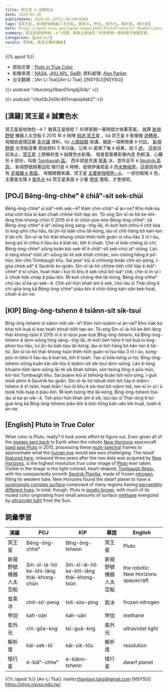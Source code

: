 ```yaml
---
title: 冥王星 ê 誠實色水
date: 2024-01-28
publishdate: 2024-01-28T11:45:00+0800
tags: [冥王星, 新視野號機器人太空船, 窒素冰, 甲烷, 紫外光, 解析度, 矮行星]
hero: https://apod.nasa.gov/apod/image/2401/PlutoTrueColor_NewHorizons_960.jpg
summary: 冥王星是啥物色--ê？毋閣，敢真正是按呢？科學家開一寡時間才揣著答案。
categories: [podcast]
vocals: [阿綠, 客語主播許儷齡]
---
```


{{% apod %}}

- 原始文章：[Pluto in True Color](https://apod.nasa.gov/apod/ap240128.html)
- 影像來源：[NASA](https://www.nasa.gov/), [JHU APL](https://www.jhuapl.edu/), [SwRI](https://www.swri.org/); 資料處理: [Alex Parker](http://www.alexharrisonparker.com/)
- 台文翻譯：[An-Li Tsai][An-Li Tsai] ([NSYSU][NSYSU])

{{< podcast "cltuczmjy0bqv01vrgdjj3i4p" >}}

{{< podcast "cltud3c2e0br401vrapsq4eb2" >}}

## [漢羅] 冥王星 ê 誠實色水
冥王星是啥物色--ê？
敢真正是按呢？
科學家開一寡時間才揣著答案。
就算 [新視野號][New Horizons 1] 機器人太空船 tī 2015 年 ê 時陣 [飛過 冥王星][sped past Pluto] ，kā 冥王星 ê 影像攏 [送轉來][images sent back]，毋閣欲處理這寡 [多光譜][multi-spectral] 資料，tùi [人類目睭][human eye] 來講，猶是一項無簡單 ê 代誌。
[新視野號][New Horizons 2] 太空船提著 原始資料 3 年以後，公佈 in 處理了後 ê 結果，就 tī [遮][featured here]。
這是目前為止，[冥王星][Pluto] 上懸解析度 ê 誠實色水影像。
咱會當看著影像內底 色較淺、心臟形 ê 部份，叫做 [Tombaugh 區][Tombaugh Regio]。
西半球是充滿 [窒素][nitrogen] 冰、意外足平 ê [Sputnik 高原][Sputnik Planitia]。
新視野號揣著這粒 矮行星 ê 時陣，發現伊幾若區 ê [色水無啥齊][perceptibly different hues]，這是因為伊有 [足複雜 ê 表面][surprisingly complex surface]。
毋閣總體來講，冥王星 [主要是咖啡色--ê][mostly brown]。
一部份較暗 ê 色，主要是太陽 ê [紫外光][ultraviolet light] kā 冥王星表面 ê 少量 [甲烷][methane] 激發，才會按呢。

## [POJ] Bêng-ông-chheⁿ ê chiâⁿ-si̍t sek-chúi
Bêng-ông-chheⁿ sī siáⁿ-mih sek--ê?
Kám chin-chiàⁿ-sī án-ne?
Kho-ha̍k-ka khai chi̍t-kóa sî-kan chiah chhōe-tio̍h tap-àn.
Tō-sǹg Sin-sī-iá-hō ke-khì-lâng thài-khong-chûn tī 2015 nî ê sî-chūn poe-kòe Bêng-ông-chheⁿ, kā Bêng-ông-chheⁿ ê iáⁿ-siōng lóng sàng--tńg-lâi, m̄-koh beh chhú-lí chit kóa to kng-phó͘ chu-liāu, tùi jîn-lūi ba̍k-chiu lâi-kóng, iáu-sī chi̍t-hāng bô kán-tan ê tāi-chì.
Sin-sī-iá-hō thài-khong-chûn the̍h-tio̍h goân-sí chu-liāu 3 nî í-āu, kong-pò͘ in chhú-lí liáu-āu ê kiat-kó, to̍h tī chiah.
Che-sī bo̍k-chêng ûi-chí, Bêng-ông-chheⁿ siōng koân kái-sek-tō͘ ê chiâⁿ-si̍t sek-chúi iáⁿ-siōng.
Lán ē-tàng khòaⁿ-tio̍h iáⁿ-siōng lāi-té sek khah chhián, sim-chōng hêng ê pō͘-hūn, kiò-chò Tombaugh khu.
Sai pòaⁿ kiû sī chhiong-boán chit-sò͘-peng, í-gōa chiok pêⁿ ê Sputnik ko-goân.
Sin-sī-iá-hō chhōe-tio̍h chit lia̍p é-kiâⁿ-chheⁿ ê sî-chūn, hoat-hiān i kúi-lō khu ê sek-chúi bô-siáⁿ chê, che-sī in-ūi i ū chiok ho̍k-cha̍p ê piáu-bīn.
M̄-koh chóng-thé lâi-kóng, Bêng-ông-chheⁿ chú-iàu sī ka-pi-sek--ê.
Chi̍t-pō͘-hūn khah àm ê sek, chú-iàu sī Thài-iông ê chí-gōa-kng kā Bêng-ông-chheⁿ piáu-bīn ê chió-liōng kah-oân kek-hoat, chiah-ē án-ne.

## [KIP] Bîng-ông-tshenn ê tsiânn-si̍t sik-tsuí
Bîng-ông-tshenn sī siánn-mih sik--ê?
Kám tsin-tsiànn-sī án-ne?
Kho-ha̍k-ka khai tsi̍t-kuá sî-kan tsiah tshuē-tio̍h tap-àn.
Tō-sǹg Sin-sī-iá-hō ke-khì-lâng thài-khong-tsûn tī 2015 nî ê sî-tsūn pue-kuè Bîng-ông-tshenn, kā Bîng-ông-tshenn ê iánn-siōng lóng sàng--tńg-lâi, m̄-koh beh tshú-lí tsit kuá to kng-phóo tsu-liāu, tuì jîn-luī ba̍k-tsiu lâi-kóng, iáu-sī tsi̍t-hāng bô kán-tan ê tāi-tsì.
Sin-sī-iá-hō thài-khong-tsûn the̍h-tio̍h guân-sí tsu-liāu 3 nî í-āu, kong-pòo in tshú-lí liáu-āu ê kiat-kó, to̍h tī tsiah.
Tse-sī bo̍k-tsîng uî-tsí, Bîng-ông-tshenn siōng kuân kái-sik-tōo ê tsiânn-si̍t sik-tsuí iánn-siōng.
Lán ē-tàng khuànn-tio̍h iánn-siōng lāi-té sik khah tshián, sim-tsōng hîng ê pōo-hūn, kiò-tsò Tombaugh khu.
Sai puànn kiû sī tshiong-buán tsit-sòo-ping, í-guā tsiok pênn ê Sputnik ko-guân.
Sin-sī-iá-hō tshuē-tio̍h tsit lia̍p é-kiânn-tshenn ê sî-tsūn, huat-hiān i kuí-lō khu ê sik-tsuí bô-siánn tsê, tse-sī in-uī i ū tsiok ho̍k-tsa̍p ê piáu-bīn.
M̄-koh tsóng-thé lâi-kóng, Bîng-ông-tshenn tsú-iàu sī ka-pi-sik--ê.
Tsi̍t-pōo-hūn khah àm ê sik, tsú-iàu sī Thài-iông ê tsí-guā-kng kā Bîng-ông-tshenn piáu-bīn ê tsió-liōng kah-uân kik-huat, tsiah-ē án-ne.

## [English] Pluto in True Color
What color is Pluto, really?
It took some effort to figure out.
Even given all of the [images sent back][images sent back] to Earth when the robotic [New Horizons][New Horizons 1] spacecraft [sped past Pluto][sped past Pluto] in 2015, processing these [multi-spectral][multi-spectral] frames to approximate what the [human eye][human eye] would see was challenging.
The result [featured here][featured here], released three years after the raw data was acquired by [New Horizons][New Horizons 2], is the highest resolution true color image of [Pluto][Pluto] ever taken.
Visible in the image is the light-colored, heart-shaped, [Tombaugh Regio][Tombaugh Regio], with the unexpectedly smooth [Sputnik Planitia][Sputnik Planitia], made of frozen [nitrogen][nitrogen], filling its western lobe.
New Horizons found the dwarf planet to have a [surprisingly complex surface][surprisingly complex surface] composed of many regions having [perceptibly different hues][perceptibly different hues].
In total, though, Pluto is [mostly brown][mostly brown], with much of its muted color originating from small amounts of surface [methane][methane] energized by [ultraviolet light][ultraviolet light] from the Sun.

## 詞彙學習

|漢羅|POJ|KIP|華語|English|
|-|-|-|-|-|
|冥王星|Bêng-ông-chheⁿ|Bîng-ông-tshenn|冥王星|Pluto|
|新視野號機器人太空船|Sin-sī-iá-hō ke-khì-lâng thài-khong-chûn|Sin-sī-iá-hō ke-khì-lâng thài-khong-tsûn|新視野號機器人太空船|the robotic New Horizons spacecraft|
|窒素冰|chit-sò͘-peng|tsit-sòo-ping|氮冰|frozen nitrogen|
|甲烷|kah-oân|kah-uân|甲烷|methane|
|紫外光|chí-gōa-kng|tsí-guā-kng|紫外光|ultraviolet light|
|解析度|kái-sek-tō͘|kái-sik-tōo|解析度|resolution|
|矮行星|é-kiâⁿ-chheⁿ|é-kiânn-tshenn|矮行星|dwarf planet|

{{% /apod %}}
[An-Li Tsai]: mailto:thianbun.taigi@gmail.com
[NSYSU]: https://phys.nsysu.edu.tw/

[copyright]: https://apod.nasa.gov/apod/fap/lib/about_apod.html#srapply
[License]: https://creativecommons.org/licenses/by/3.0/

[images sent back]:https://apod.nasa.gov/apod/ap150831.html
[New Horizons 1]:https://science.nasa.gov/mission/new-horizons/
[sped past Pluto]:https://apod.nasa.gov/apod/ap170731.html
[multi-spectral]:https://en.wikipedia.org/wiki/Ralph_(New_Horizons)
[human eye]:https://micro.magnet.fsu.edu/primer/java/humanvision/accommodation/index.html
[featured here]:http://pluto.jhuapl.edu/Galleries/Featured-Images/image.php?page=1&gallery_id=2&image_id=543
[New Horizons 2]:http://pluto.jhuapl.edu/Mission/Spacecraft.php#Systems-and-Components
[Pluto]:https://science.nasa.gov/dwarf-planets/pluto/
[Tombaugh Regio]:https://en.wikipedia.org/wiki/Tombaugh_Regio
[Sputnik Planitia]:https://apod.nasa.gov/apod/ap161122.html
[nitrogen]:https://periodic.lanl.gov/7.shtml
[surprisingly complex surface]:https://apod.nasa.gov/apod/ap150914.html
[perceptibly different hues]:https://www.reddit.com/media?url=https%3A%2F%2Fi.redd.it%2Fxvdk3cwfp1171.jpg
[mostly brown]:https://apod.nasa.gov/apod/ap060903.html
[methane]:https://www.nasa.gov/solar-system/first-you-see-it-then-you-dont-scientists-closer-to-explaining-mars-methane-mystery/
[ultraviolet light]:https://science.nasa.gov/ems/10_ultravioletwaves
